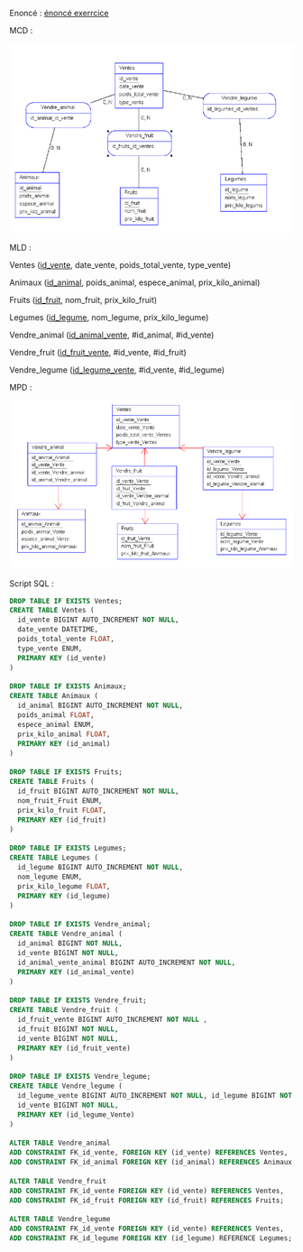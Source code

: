 Enoncé : 
[énoncé exerrcice](../Exercice/exercice_agriculteur.docx)

MCD :

![MCD exercice agriculteur](../img/modelisation/Exercice/image-2.png)

MLD :

Ventes (<u>id_vente</u>, date_vente, poids_total_vente, type_vente)

Animaux (<u>id_animal</u>, poids_animal, espece_animal, prix_kilo_animal)

Fruits (<u>id_fruit</u>, nom_fruit, prix_kilo_fruit)

Legumes (<u>id_legume</u>, nom_legume, prix_kilo_legume)

Vendre_animal (<u>id_animal_vente</u>, #id_animal, #id_vente)

Vendre_fruit (<u>id_fruit_vente</u>, #id_vente, #id_fruit)

Vendre_legume (<u>id_legume_vente</u>, #id_vente, #id_legume) 

MPD :

![MPD exercice agriculteur](../img/modelisation/Exercice/image-4.png)

Script SQL :

```SQL
DROP TABLE IF EXISTS Ventes;
CREATE TABLE Ventes (
  id_vente BIGINT AUTO_INCREMENT NOT NULL,
  date_vente DATETIME,
  poids_total_vente FLOAT,
  type_vente ENUM,
  PRIMARY KEY (id_vente)
)
  
DROP TABLE IF EXISTS Animaux;
CREATE TABLE Animaux (
  id_animal BIGINT AUTO_INCREMENT NOT NULL,
  poids_animal FLOAT,
  espece_animal ENUM,
  prix_kilo_animal FLOAT,
  PRIMARY KEY (id_animal)
)

DROP TABLE IF EXISTS Fruits;
CREATE TABLE Fruits (
  id_fruit BIGINT AUTO_INCREMENT NOT NULL,
  nom_fruit_Fruit ENUM,
  prix_kilo_fruit FLOAT,
  PRIMARY KEY (id_fruit)
)

DROP TABLE IF EXISTS Legumes;
CREATE TABLE Legumes (
  id_legume BIGINT AUTO_INCREMENT NOT NULL,
  nom_legume ENUM,
  prix_kilo_legume FLOAT,
  PRIMARY KEY (id_legume)
)

DROP TABLE IF EXISTS Vendre_animal;
CREATE TABLE Vendre_animal (
  id_animal BIGINT NOT NULL,
  id_vente BIGINT NOT NULL,
  id_animal_vente_animal BIGINT AUTO_INCREMENT NOT NULL,
  PRIMARY KEY (id_animal_vente)
)

DROP TABLE IF EXISTS Vendre_fruit;
CREATE TABLE Vendre_fruit (
  id_fruit_vente BIGINT AUTO_INCREMENT NOT NULL ,
  id_fruit BIGINT NOT NULL,
  id_vente BIGINT NOT NULL,
  PRIMARY KEY (id_fruit_vente)
)

DROP TABLE IF EXISTS Vendre_legume;
CREATE TABLE Vendre_legume (
  id_legume_vente BIGINT AUTO_INCREMENT NOT NULL, id_legume BIGINT NOT NULL,
  id_vente BIGINT NOT NULL,
  PRIMARY KEY (id_legume_Vente)
)

ALTER TABLE Vendre_animal
ADD CONSTRAINT FK_id_vente, FOREIGN KEY (id_vente) REFERENCES Ventes,
ADD CONSTRAINT FK_id_animal FOREIGN KEY (id_animal) REFERENCES Animaux;

ALTER TABLE Vendre_fruit
ADD CONSTRAINT FK_id_vente FOREIGN KEY (id_vente) REFERENCES Ventes,
ADD CONSTRAINT FK_id_fruit FOREIGN KEY (id_fruit) REFERENCES Fruits;

ALTER TABLE Vendre_legume
ADD CONSTRAINT FK_id_vente FOREIGN KEY (id_vente) REFERENCES Ventes,
ADD CONSTRAINT FK_id_legume FOREIGN KEY (id_legume) REFERENCE Legumes; 
```